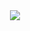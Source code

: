 <div align="center">
  <img src="https://capsule-render.vercel.app/api?type=waving&height=299&color=gradient&text=MinJuTur's%20GitHub&section=header&reversal=false](https://capsule-render.vercel.app/api type=waving&height=202&color=gradient&text=MinJuTur's%20GitHub&section=header&reversal=false&fontAlign=50&descAlign=60&animation=fadeIn&fontAlignY=42&fontSize=60" />
</div>
